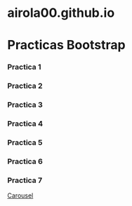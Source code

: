 # airola00.github.io
<h1>Practicas Bootstrap</h3>

<h3>Practica 1</h3>
<a href=""><a/>

<h3>Practica 2</h3>
<a href=""><a/>

<h3>Practica 3</h3>
<a href=""><a/>

<h3>Practica 4</h3>
<a href=""><a/>
 
<h3>Practica 5</h3>
<a href=""><a/>
 
<h3>Practica 6</h3>
<a href=""><a/>
  
<h3>Practica 7</h3>
<a href="https://airola00.github.io/Practica%207/Practica7Bootstrap.html">Carousel<a/> 

